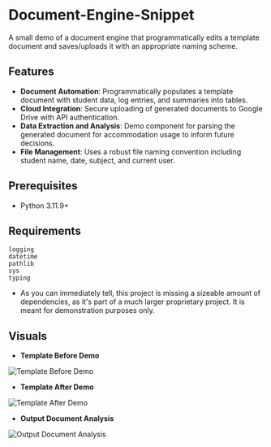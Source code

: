 # Document-Engine-Snippet
A small demo of a document engine that programmatically edits a template document and saves/uploads it with an appropriate naming scheme.

## Features  
- **Document Automation**: Programmatically populates a template document with student data, log entries, and summaries into tables.
- **Cloud Integration**: Secure uploading of generated documents to Google Drive with API authentication.
- **Data Extraction and Analysis**: Demo component for parsing the generated document for accommodation usage to inform future decisions.
- **File Management**: Uses a robust file naming convention including student name, date, subject, and current user.

## Prerequisites  
- Python 3.11.9+ 

## Requirements  

```
logging
datetime
pathlib
sys
typing
```
- As you can immediately tell, this project is missing a sizeable amount of dependencies, as it's part of a much larger proprietary project. It is meant for demonstration purposes only.

## Visuals
- **Template Before Demo**
  
![Template Before Demo](https://i.imgur.com/qqPGs5M.png)

- **Template After Demo**
  
![Template After Demo](https://i.imgur.com/KLiz436.png)

- **Output Document Analysis**
  
![Output Document Analysis](https://i.imgur.com/Ayk98QM.png)
